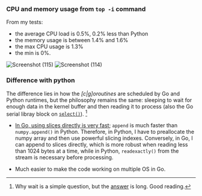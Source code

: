 ### CPU and memory usage from `top -i` command

From my tests:

- the average CPU load is 0.5%, 0.2% less than Python
- the memory usage is between 1.4% and 1.6%
- the max CPU usage is 1.3%
- the min is 0%.


![Screenshot (115)](https://github.com/TIT8/BLE-sensor_PDM-microphone/assets/68781644/7713365b-8207-445a-8d84-d8f3145f899c)
![Screenshot (114)](https://github.com/TIT8/BLE-sensor_PDM-microphone/assets/68781644/f4bb1a16-fadf-44ea-819b-e8a139c439d4)

### Difference with python

The difference lies in how the _[c|g]oroutines_ are scheduled by Go and Python runtimes, but the philosophy remains the same: sleeping to wait for enough data in the kernel buffer and then reading it to process (also the Go serial libray block on [`select()`](https://github.com/bugst/go-serial/blob/0925f99089e0b2f8324e7de73fd40fbfd5ddd255/serial_unix.go#L81)). [^1]

- <ins>In Go, using slices directly is very fast</ins>; `append` is much faster than `numpy.append()` in Python. Therefore, in Python, I have to preallocate the numpy array and then use powerful slicing indexes. Conversely, in Go, I can append to slices directly, which is more robust when reading less than 1024 bytes at a time, while in Python, `readexactly()` from the stream is necessary before processing.

- Much easier to make the code working on multiple OS in Go.

[^1]: Why wait is a simple question, but the [answer](https://github.com/0xAX/linux-insides/blob/master/SUMMARY.md) is long. Good reading.
